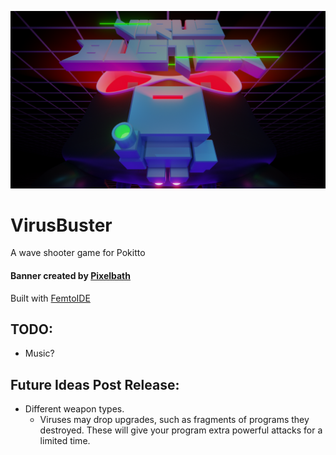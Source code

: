 
![](virus-buster-poster-5.png)
# VirusBuster
A wave shooter game for Pokitto

#### Banner created by [Pixelbath](https://github.com/pixelbath)
Built with [FemtoIDE](https://github.com/felipemanga/femtoide/)



## TODO:
- Music?

## Future Ideas Post Release:
- Different weapon types.
  - Viruses may drop upgrades, such as fragments of programs they destroyed. These will give your program extra powerful attacks for a limited time.
